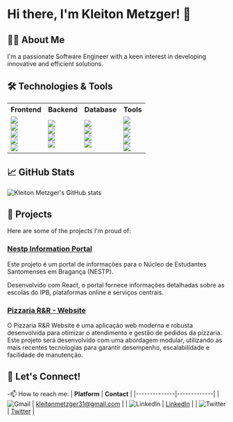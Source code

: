 # Hi there, I'm Kleiton Metzger! 👋

## 👨‍💻 About Me

I'm a passionate Software Engineer with a keen interest in developing innovative and efficient solutions. 

## 🛠️ Technologies & Tools

<table>
  <tr>
    <th>Frontend</th>
    <th>Backend</th>
    <th>Database</th>
    <th>Tools</th>
  </tr>
  <tr>
    <td>
      <img src="https://img.shields.io/badge/React-20232A?style=for-the-badge&logo=react&logoColor=61DAFB&labelColor=000000&logoWidth=30"><br>
      <img src="https://img.shields.io/badge/Next.js-000000?style=for-the-badge&logo=nextdotjs&logoColor=white&labelColor=000000&logoWidth=30"><br>
      <img src="https://img.shields.io/badge/JavaScript-F7DF1E?style=for-the-badge&logo=javascript&logoColor=323330&labelColor=000000&logoWidth=30"><br>
      <img src="https://img.shields.io/badge/HTML5-E34F26?style=for-the-badge&logo=html5&logoColor=white&labelColor=000000&logoWidth=30"><br>
      <img src="https://img.shields.io/badge/CSS3-1572B6?style=for-the-badge&logo=css3&logoColor=white&labelColor=000000&logoWidth=30">
    </td>
    <td>
      <img src="https://img.shields.io/badge/Node.js-339933?style=for-the-badge&logo=nodedotjs&logoColor=white&labelColor=000000&logoWidth=30"><br>
      <img src="https://img.shields.io/badge/Express.js-000000?style=for-the-badge&logo=express&logoColor=white&labelColor=000000&logoWidth=30"><br>
      <img src="https://img.shields.io/badge/Python-3776AB?style=for-the-badge&logo=python&logoColor=white&labelColor=000000&logoWidth=30"><br>
      <img src="https://img.shields.io/badge/Java-007396?style=for-the-badge&logo=java&logoColor=white&labelColor=000000&logoWidth=30">
    </td>
    <td>
      <img src="https://img.shields.io/badge/PostgreSQL-336791?style=for-the-badge&logo=postgresql&logoColor=white&labelColor=000000&logoWidth=30"><br>
      <img src="https://img.shields.io/badge/MongoDB-4EA94B?style=for-the-badge&logo=mongodb&logoColor=white&labelColor=000000&logoWidth=30"><br>
      <img src="https://img.shields.io/badge/MySQL-4479A1?style=for-the-badge&logo=mysql&logoColor=white&labelColor=000000&logoWidth=30"><br>
      <img src="https://img.shields.io/badge/Firebase-FFCA28?style=for-the-badge&logo=firebase&logoColor=white&labelColor=000000&logoWidth=30">
    </td>
    <td>
      <img src="https://img.shields.io/badge/Git-F05032?style=for-the-badge&logo=git&logoColor=white&labelColor=000000&logoWidth=30"><br>
      <img src="https://img.shields.io/badge/Docker-2496ED?style=for-the-badge&logo=docker&logoColor=white&labelColor=000000&logoWidth=30"><br>
      <img src="https://img.shields.io/badge/GitHub%20Actions-2088FF?style=for-the-badge&logo=githubactions&logoColor=white&labelColor=000000&logoWidth=30"><br>
      <img src="https://img.shields.io/badge/VS%20Code-007ACC?style=for-the-badge&logo=visualstudiocode&logoColor=white&labelColor=000000&logoWidth=30"><br>
      <img src="https://img.shields.io/badge/Shadcn-000000?style=for-the-badge&logo=shadcn&logoColor=white&labelColor=000000&logoWidth=30">
    </td>
  </tr>
</table>



## 📈 GitHub Stats

![Kleiton Metzger's GitHub stats](https://github-readme-stats.vercel.app/api?username=Kleiton-Metzger&show_icons=true&theme=radical)

## 📂 Projects

Here are some of the projects I'm proud of:

### [Nestp Information Portal](https://github.com/Kleiton-Metzger/Nestp_Website)
Este projeto é um portal de informações para o Núcleo de Estudantes Santomenses em Bragança (NESTP).

Desenvolvido com React, o portal fornece informações detalhadas sobre as escolas do IPB, plataformas online e serviços centrais.

### [Pizzaria R&R - Website](https://github.com/Kleiton-Metzger/rr_pizza)
O Pizzaria R&R Website é uma aplicação web moderna e robusta desenvolvida para otimizar o atendimento e gestão de pedidos da pizzaria. Este projeto será desenvolvido com uma abordagem modular, utilizando as mais recentes tecnologias para garantir desempenho, escalabilidade e facilidade de manutenção.

## 🤝 Let's Connect!
-📫 How to reach me:
| **Platform** | **Contact** |
|--------------|-------------|
| ![Gmail](https://img.shields.io/badge/Gmail-D14836?style=for-the-badge&logo=gmail&logoColor=white&labelColor=000000&logoWidth=30) | kleitonmetzger31@gmail.com |
| ![LinkedIn](https://img.shields.io/badge/LinkedIn-0077B5?style=for-the-badge&logo=linkedin&logoColor=white&labelColor=000000&logoWidth=30) | [LinkedIn](https://www.linkedin.com/in/kleiton-metzger-94821a226/) |
| ![Twitter](https://img.shields.io/badge/Twitter-1DA1F2?style=for-the-badge&logo=twitter&logoColor=white&labelColor=000000&logoWidth=30) | [Twitter](https://x.com/kleiton_metzger) |

